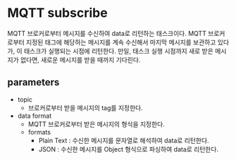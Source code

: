 # MQTT subscribe

MQTT 브로커로부터 메시지를 수신하여 data로 리턴하는 태스크이다.
MQTT 브로커로부터 지정된 태그에 해당하는 메시지를 계속 수신해서 마지막 메시지를 보관하고 있다가, 이 태스크가 실행되는 시점에 리턴한다.
만일, 태스크 실행 시점까지 새로 받은 메시지가 없다면, 새로운 메시지를 받을 때까지 기다린다.

## parameters

- topic
  - 브로커로부터 받을 메시지의 tag를 지정한다.
- data format
  - MQTT 브로커로부터 받은 메시지의 형식을 지정한다.
  - formats
    - Plain Text : 수신한 메시지를 문자열로 해석하여 data로 리턴한다.
    - JSON : 수신한 메시지를 Object 형식으로 파싱하여 data로 리턴한다.
